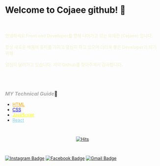# Welcome to **Cojaee** github! 🤭

<br>

#### <span style="color:beige">안녕하세요 **Front end Developer**를 향해 나아가고 있는 유재준 **(Cojaee)** 입니다. <br><br> 항상 새로운 배움에 흥미를 가지고 열심히 하고 있으며 더더욱 좋은 **Developer**가 되기 위해 <br><br> 열심히 달려가고 있습니다. 저의 Github를 찾아주셔서 감사합니다.</span>

<br>
<br>


### <span style="color:darkgray">***MY Technical Guide***</span>💪

 *  <span style="color:orange"><u>HTML</u></span> 
 *  <span style="color:blue"><u>CSS</u></span>
 *  <span style="color:yellow"><u>JavaScript</u></span>
 *  <span style="color:skyblue"><u>React</u></span> 

 <br>
 
 <div align=center>
	
  [![Hits](https://hits.seeyoufarm.com/api/count/incr/badge.svg?url=https%3A%2F%2Fgithub.com%2Fzzsza)](https://hits.seeyoufarm.com) 
 </div>
	
  <br>


  [![Instagram Badge](https://img.shields.io/badge/-Instagram-dd2a7b?style=flat-square&logo=instagram&logoColor=white&link=https://www.instagram.com/dooseong.nam/)](https://www.instagram.com/house_j_joon/) 
  [![Facebook Badge](https://img.shields.io/badge/facebook-1877f2?style=flat-square&logo=facebook&logoColor=white&link=https://www.facebook.com/zzsza)](https://www.facebook.com/profile.php?id=100021325432557)
  [![Gmail Badge](https://img.shields.io/badge/Gmail-d14836?style=flat-square&logo=Gmail&logoColor=white&link=mailto:wownsl456@gmail.com)](mailto:wownsl456@gmail.com)


<!--
**wownsl456/wownsl456** is a ✨ _special_ ✨ repository because its `README.md` (this file) appears on your GitHub profile.

Here are some ideas to get you started:

- 🔭 I’m currently working on ...
- 🌱 I’m currently learning ...
- 👯 I’m looking to collaborate on ...
- 🤔 I’m looking for help with ...
- 💬 Ask me about ...
- 📫 How to reach me: ...
- 😄 Pronouns: ...
- ⚡ Fun fact: ...
-->
